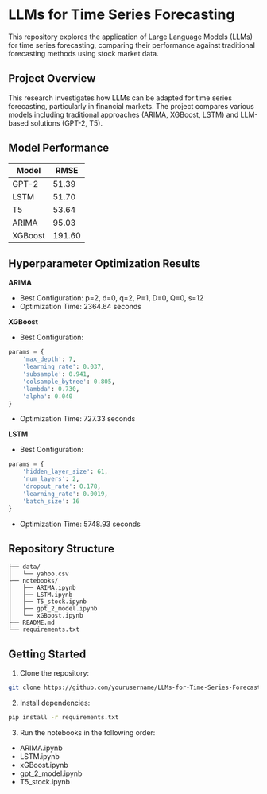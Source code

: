 # LLMs for Time Series Forecasting

This repository explores the application of Large Language Models (LLMs) for time series forecasting, comparing their performance against traditional forecasting methods using stock market data.

## Project Overview

This research investigates how LLMs can be adapted for time series forecasting, particularly in financial markets. The project compares various models including traditional approaches (ARIMA, XGBoost, LSTM) and LLM-based solutions (GPT-2, T5).

## Model Performance

| Model | RMSE |
|-------|------|
| GPT-2 | 51.39 |
| LSTM | 51.70 |
| T5 | 53.64 |
| ARIMA | 95.03 |
| XGBoost | 191.60 |

## Hyperparameter Optimization Results

**ARIMA**
- Best Configuration: p=2, d=0, q=2, P=1, D=0, Q=0, s=12
- Optimization Time: 2364.64 seconds

**XGBoost**
- Best Configuration:
```python
params = {
    'max_depth': 7,
    'learning_rate': 0.037,
    'subsample': 0.941,
    'colsample_bytree': 0.805,
    'lambda': 0.730,
    'alpha': 0.040
}
```
- Optimization Time: 727.33 seconds

**LSTM**
- Best Configuration:
```python
params = {
    'hidden_layer_size': 61,
    'num_layers': 2,
    'dropout_rate': 0.178,
    'learning_rate': 0.0019,
    'batch_size': 16
}
```
- Optimization Time: 5748.93 seconds

## Repository Structure

```
├── data/
│   └── yahoo.csv
├── notebooks/
│   ├── ARIMA.ipynb
│   ├── LSTM.ipynb
│   ├── T5_stock.ipynb
│   ├── gpt_2_model.ipynb
│   └── xGBoost.ipynb
├── README.md
└── requirements.txt
```

## Getting Started

1. Clone the repository:
```bash
git clone https://github.com/yourusername/LLMs-for-Time-Series-Forecasting.git
```

2. Install dependencies:
```bash
pip install -r requirements.txt
```

3. Run the notebooks in the following order:
- ARIMA.ipynb
- LSTM.ipynb
- xGBoost.ipynb
- gpt_2_model.ipynb
- T5_stock.ipynb

